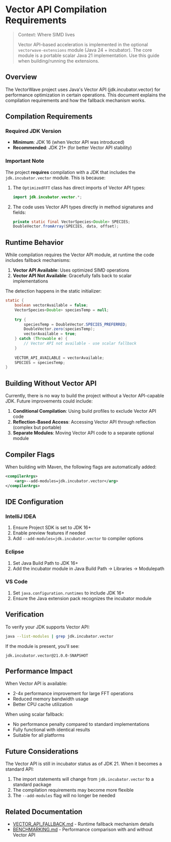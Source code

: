 # Vector API Compilation Requirements

> Context: Where SIMD lives
>
> Vector API–based acceleration is implemented in the optional `vectorwave-extensions` module (Java 24 + incubator). The core module is a portable scalar Java 21 implementation. Use this guide when building/running the extensions.

## Overview

The VectorWave project uses Java's Vector API (jdk.incubator.vector) for performance optimization in certain operations. This document explains the compilation requirements and how the fallback mechanism works.

## Compilation Requirements

### Required JDK Version
- **Minimum**: JDK 16 (when Vector API was introduced)
- **Recommended**: JDK 21+ (for better Vector API stability)

### Important Note
The project **requires** compilation with a JDK that includes the `jdk.incubator.vector` module. This is because:

1. The `OptimizedFFT` class has direct imports of Vector API types:
   ```java
   import jdk.incubator.vector.*;
   ```

2. The code uses Vector API types directly in method signatures and fields:
   ```java
   private static final VectorSpecies<Double> SPECIES;
   DoubleVector.fromArray(SPECIES, data, offset);
   ```

## Runtime Behavior

While compilation requires the Vector API module, at runtime the code includes fallback mechanisms:

1. **Vector API Available**: Uses optimized SIMD operations
2. **Vector API Not Available**: Gracefully falls back to scalar implementations

The detection happens in the static initializer:
```java
static {
    boolean vectorAvailable = false;
    VectorSpecies<Double> speciesTemp = null;
    
    try {
        speciesTemp = DoubleVector.SPECIES_PREFERRED;
        DoubleVector.zero(speciesTemp);
        vectorAvailable = true;
    } catch (Throwable e) {
        // Vector API not available - use scalar fallback
    }
    
    VECTOR_API_AVAILABLE = vectorAvailable;
    SPECIES = speciesTemp;
}
```

## Building Without Vector API

Currently, there is no way to build the project without a Vector API-capable JDK. Future improvements could include:

1. **Conditional Compilation**: Using build profiles to exclude Vector API code
2. **Reflection-Based Access**: Accessing Vector API through reflection (complex but portable)
3. **Separate Modules**: Moving Vector API code to a separate optional module

## Compiler Flags

When building with Maven, the following flags are automatically added:
```xml
<compilerArgs>
    <arg>--add-modules=jdk.incubator.vector</arg>
</compilerArgs>
```

## IDE Configuration

### IntelliJ IDEA
1. Ensure Project SDK is set to JDK 16+
2. Enable preview features if needed
3. Add `--add-modules=jdk.incubator.vector` to compiler options

### Eclipse
1. Set Java Build Path to JDK 16+
2. Add the incubator module in Java Build Path → Libraries → Modulepath

### VS Code
1. Set `java.configuration.runtimes` to include JDK 16+
2. Ensure the Java extension pack recognizes the incubator module

## Verification

To verify your JDK supports Vector API:
```bash
java --list-modules | grep jdk.incubator.vector
```

If the module is present, you'll see:
```
jdk.incubator.vector@21.0.0-SNAPSHOT
```

## Performance Impact

When Vector API is available:
- 2-4x performance improvement for large FFT operations
- Reduced memory bandwidth usage
- Better CPU cache utilization

When using scalar fallback:
- No performance penalty compared to standard implementations
- Fully functional with identical results
- Suitable for all platforms

## Future Considerations

The Vector API is still in incubator status as of JDK 21. When it becomes a standard API:
1. The import statements will change from `jdk.incubator.vector` to a standard package
2. The compilation requirements may become more flexible
3. The `--add-modules` flag will no longer be needed

## Related Documentation

- [VECTOR_API_FALLBACK.md](VECTOR_API_FALLBACK.md) - Runtime fallback mechanism details
- [BENCHMARKING.md](../BENCHMARKING.md) - Performance comparison with and without Vector API
